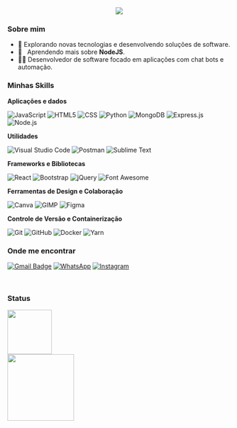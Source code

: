<div align="center">
  <img src="https://i.pinimg.com/originals/2e/2b/97/2e2b97b6d744c9d17ca878c900fad4e3.jpg" />
</div>

<h3> Sobre mim</h3>

- 🤔 Explorando novas tecnologias e desenvolvendo soluções de software.
- 🌱 &nbsp; Aprendendo mais sobre **NodeJS**.
- 👨‍💻 Desenvolvedor de software focado em aplicações com chat bots e automação.

<h3> Minhas Skills </h3>


**Aplicações e dados**

![JavaScript](https://img.shields.io/badge/-JavaScript-333333?style=flat&logo=javascript)
![HTML5](https://img.shields.io/badge/-HTML5-333333?style=flat&logo=HTML5)
![CSS](https://img.shields.io/badge/-CSS-333333?style=flat&logo=CSS3&logoColor=1572B6)
![Python](https://img.shields.io/badge/-PYTHON-333333?style=flat&logo=PYTHON&)
![MongoDB](https://img.shields.io/badge/-MongoDB-333333?style=flat&logo=mongodb)
![Express.js](https://img.shields.io/badge/-Express.js-333333?style=flat&logo=express)
![Node.js](https://img.shields.io/badge/-Node.js-333333?style=flat&logo=node.js)

**Utilidades**

![Visual Studio Code](https://img.shields.io/badge/-Visual%20Studio%20Code-333333?style=flat&logo=visual-studio-code&logoColor=007ACC)
![Postman](https://img.shields.io/badge/-Postman-333333?style=flat&logo=postman)
![Sublime Text](https://img.shields.io/badge/-Sublime%20Text-333333?style=flat&logo=sublime-text&logoColor=FF9800)

**Frameworks e Bibliotecas**

![React](https://img.shields.io/badge/-React-333333?style=flat&logo=react)
![Bootstrap](https://img.shields.io/badge/-Bootstrap-333333?style=flat&logo=bootstrap&logoColor=563D7C)
![jQuery](https://img.shields.io/badge/-jQuery-333333?style=flat&logo=jquery&logoColor=0769AD)
![Font Awesome](https://img.shields.io/badge/-Font%20Awesome-333333?style=flat&logo=font-awesome&logoColor=339AF0)

**Ferramentas de Design e Colaboração**

![Canva](https://img.shields.io/badge/-Canva-333333?style=flat&logo=canva)
![GIMP](https://img.shields.io/badge/-GIMP-333333?style=flat&logo=gimp&logoColor=5C5543)
![Figma](https://img.shields.io/badge/-Figma-333333?style=flat&logo=figma&logoColor=007ACC)

**Controle de Versão e Containerização**

![Git](https://img.shields.io/badge/-Git-333333?style=flat&logo=git)
![GitHub](https://img.shields.io/badge/-GitHub-333333?style=flat&logo=github)
![Docker](https://img.shields.io/badge/-Docker-333333?style=flat&logo=docker)
![Yarn](https://img.shields.io/badge/-Yarn-333333?style=flat&logo=yarn&logoColor=2C8EBB)

<h3>Onde me encontrar</h3>

[![Gmail Badge](https://img.shields.io/badge/-kaikygomesribeiroof%40gmail.com-D14836?style=flat&logo=Gmail&logoColor=white)](mailto:kaikygomesribeiroof@gmail.com) 
[![WhatsApp](https://img.shields.io/badge/-+5595991264582-25D366?style=flat&logo=whatsapp&logoColor=white)](https://wa.me/5595991264582)  [![Instagram](https://img.shields.io/badge/-kaikygr-E4405F?style=flat&logo=instagram&logoColor=white)](https://www.instagram.com/kaikygr/)

</br>

<h3>Status</h3>

<a href="https://github.com/kaally">
<img loading="lazy" height="100em" src="https://github-readme-stats.vercel.app/api/top-langs/?username=Kaally&layout=compact&langs_count=7&theme=dracula"/>
</br>
<img loading="lazy" height="150em" src="https://github-readme-stats.vercel.app/api?username=Kaally&show_icons=true&theme=dracula&include_all_commits=true&count_private=true"/>
</a>



